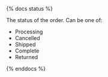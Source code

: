 {% docs status %}

The status of the order. Can be one of:
- Processing
- Cancelled
- Shipped
- Complete
- Returned
    
{% enddocs %}
